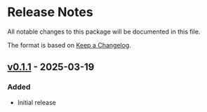 # Release Notes

All notable changes to this package will be documented in this file.

The format is based on [Keep a Changelog](https://keepachangelog.com/en/1.0.0/).

## [v0.1.1](https://github.com/nhz2/ChunkCodecs.jl/tree/LibLz4-v0.1.1) - 2025-03-19

### Added

- Initial release
